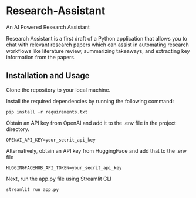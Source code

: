 # Research-Assistant
An AI Powered Research Assistant

Research Assistant is a first draft of a Python application that allows you to chat with relevant research papers which can assist in automating research workflows like literature review, summarizing takeaways, and extracting key information from the papers.

## Installation and Usage
Clone the repository to your local machine.

Install the required dependencies by running the following command:

```pip install -r requirements.txt```

Obtain an API key from OpenAI and add it to the .env file in the project directory.

```OPENAI_API_KEY=your_secrit_api_key```

Alternatively, obtain an API key from HuggingFace and add that to the .env file

```HUGGINGFACEHUB_API_TOKEN=your_secrit_api_key```

Next, run the app.py file using Streamlit CLI

```streamlit run app.py```
